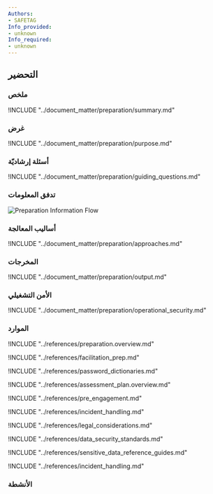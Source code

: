 ```yaml
---
Authors:
- SAFETAG
Info_provided:
- unknown
Info_required:
- unknown
---
```


## التحضير

### ملخص
!INCLUDE "../document_matter/preparation/summary.md"

### غرض
!INCLUDE "../document_matter/preparation/purpose.md"

### أسئلة إرشاديّة
!INCLUDE "../document_matter/preparation/guiding_questions.md"

### تدفق المعلومات
![Preparation Information Flow](images/info_flows/preparation.svg)

### أساليب المعالجة 
!INCLUDE "../document_matter/preparation/approaches.md"

### المخرجات
!INCLUDE "../document_matter/preparation/output.md"

### الأمن التشغيلي
!INCLUDE "../document_matter/preparation/operational_security.md"

### الموارد
<div class="greybox">
!INCLUDE "../references/preparation.overview.md"

!INCLUDE "../references/facilitation_prep.md"

!INCLUDE "../references/password_dictionaries.md"

!INCLUDE "../references/assessment_plan.overview.md"

!INCLUDE "../references/pre_engagement.md"

!INCLUDE "../references/incident_handling.md"

!INCLUDE "../references/legal_considerations.md"

!INCLUDE "../references/data_security_standards.md"

!INCLUDE "../references/sensitive_data_reference_guides.md"

!INCLUDE "../references/incident_handling.md"

</div>

### الأنشطة